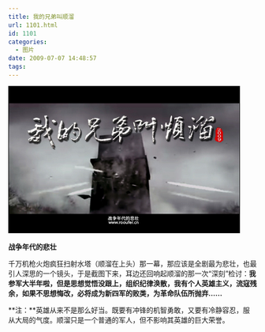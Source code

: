 ```yaml
---
title: 我的兄弟叫顺溜
url: 1101.html
id: 1101
categories:
  - 图片
date: 2009-07-07 14:48:57
tags:
---
```


![](/images/attachments/month_0907/t200977144351.jpg)  

**战争年代的悲壮**

  
千万机枪火炮疯狂扫射水塔（顺溜在上头）那一幕，那应该是全剧最为悲壮，也最引人深思的一个镜头，于是截图下来，耳边还回响起顺溜的那一次“深刻”检讨：**我参军大半年啦，但是思想觉悟没跟上，组织纪律涣散，我有个人英雄主义，流寇残余，如果不思想悔改，必将成为新四军的败类，为革命队伍所抛弃……**  
  
**注：**英雄从来不是那么好当。既要有冲锋的机智勇敢，又要有冷静容忍，服从大局的气度。顺溜只是一个普通的军人，但不影响其英雄的巨大荣誉。
